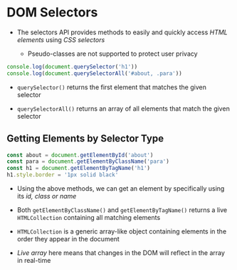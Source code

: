 # DOM Selectors

- The selectors API provides methods to easily and quickly access *HTML elements*
using *CSS selectors*

  - Pseudo-classes are not supported to protect user privacy

```js
console.log(document.querySelector('h1'))
console.log(document.querySelectorAll('#about, .para'))
```

- `querySelector()` returns the first element that matches the given selector

- `querySelectorAll()` returns an array of all elements that match the given
selector

## Getting Elements by Selector Type

```js
const about = document.getElementById('about')
const para = document.getElementByClassName('para')
const h1 = document.getElementByTagName('h1')
h1.style.border = '1px solid black'
```

- Using the above methods, we can get an element by specifically using its *id,*
*class or name*

- Both `getElementByClassName()` and `getElementByTagName()` returns a live
`HTMLCollection` containing all matching elements

- `HTMLCollection` is a generic array-like object containing elements in the
order they appear in the document

- *Live array* here means that changes in the DOM will reflect in the array in
real-time
